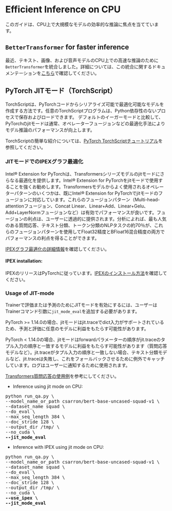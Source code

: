 <!--Copyright 2023 The HuggingFace Team. All rights reserved.

Licensed under the Apache License, Version 2.0 (the "License"); you may not use this file except in compliance with
the License. You may obtain a copy of the License at

http://www.apache.org/licenses/LICENSE-2.0

Unless required by applicable law or agreed to in writing, software distributed under the License is distributed on
an "AS IS" BASIS, WITHOUT WARRANTIES OR CONDITIONS OF ANY KIND, either express or implied. See the License for the

⚠️ Note that this file is in Markdown but contain specific syntax for our doc-builder (similar to MDX) that may not be
rendered properly in your Markdown viewer.

-->


# Efficient Inference on CPU

このガイドは、CPU上で大規模なモデルの効率的な推論に焦点を当てています。

## `BetterTransformer` for faster inference

最近、テキスト、画像、および音声モデルのCPU上での高速な推論のために`BetterTransformer`を統合しました。詳細については、この統合に関するドキュメンテーションを[こちら](https://hf-mirror.com/docs/optimum/bettertransformer/overview)で確認してください。

## PyTorch JITモード（TorchScript）
TorchScriptは、PyTorchコードからシリアライズ可能で最適化可能なモデルを作成する方法です。任意のTorchScriptプログラムは、Python依存性のないプロセスで保存およびロードできます。
デフォルトのイーガーモードと比較して、PyTorchのjitモードは通常、オペレーターフュージョンなどの最適化手法によりモデル推論のパフォーマンスが向上します。

TorchScriptの簡単な紹介については、[PyTorch TorchScriptチュートリアル](https://pytorch.org/tutorials/beginner/Intro_to_TorchScript_tutorial.html#tracing-modules)を参照してください。

### JITモードでのIPEXグラフ最適化
Intel® Extension for PyTorchは、Transformersシリーズモデルのjitモードにさらなる最適化を提供します。Intel® Extension for PyTorchをjitモードで使用することを強くお勧めします。Transformersモデルからよく使用されるオペレーターパターンのいくつかは、既にIntel® Extension for PyTorchでjitモードのフュージョンに対応しています。これらのフュージョンパターン（Multi-head-attentionフュージョン、Concat Linear、Linear+Add、Linear+Gelu、Add+LayerNormフュージョンなど）は有効でパフォーマンスが良いです。フュージョンの利点は、ユーザーに透過的に提供されます。分析によれば、最も人気のある質問応答、テキスト分類、トークン分類のNLPタスクの約70％が、これらのフュージョンパターンを使用してFloat32精度とBFloat16混合精度の両方でパフォーマンスの利点を得ることができます。

[IPEXグラフ最適化の詳細情報](https://intel.github.io/intel-extension-for-pytorch/cpu/latest/tutorials/features/graph_optimization.html)を確認してください。

#### IPEX installation:

IPEXのリリースはPyTorchに従っています。[IPEXのインストール方法](https://intel.github.io/intel-extension-for-pytorch/)を確認してください。

### Usage of JIT-mode
Trainerで評価または予測のためにJITモードを有効にするには、ユーザーはTrainerコマンド引数に`jit_mode_eval`を追加する必要があります。

<Tip warning={true}>

PyTorch >= 1.14.0の場合、jitモードはjit.traceでdict入力がサポートされているため、予測と評価に任意のモデルに利益をもたらす可能性があります。

PyTorch < 1.14.0の場合、jitモードはforwardパラメーターの順序がjit.traceのタプル入力の順序と一致するモデルに利益をもたらす可能性があります（質問応答モデルなど）。jit.traceがタプル入力の順序と一致しない場合、テキスト分類モデルなど、jit.traceは失敗し、これをフォールバックさせるために例外でキャッチしています。ログはユーザーに通知するために使用されます。

</Tip>

[Transformers質問応答の使用例](https://github.com/huggingface/transformers/tree/main/examples/pytorch/question-answering)を参考にしてください。

- Inference using jit mode on CPU:
<pre>python run_qa.py \
--model_name_or_path csarron/bert-base-uncased-squad-v1 \
--dataset_name squad \
--do_eval \
--max_seq_length 384 \
--doc_stride 128 \
--output_dir /tmp/ \
--no_cuda \
<b>--jit_mode_eval </b></pre> 

- Inference with IPEX using jit mode on CPU:
<pre>python run_qa.py \
--model_name_or_path csarron/bert-base-uncased-squad-v1 \
--dataset_name squad \
--do_eval \
--max_seq_length 384 \
--doc_stride 128 \
--output_dir /tmp/ \
--no_cuda \
<b>--use_ipex \</b>
<b>--jit_mode_eval</b></pre> 
